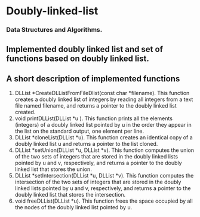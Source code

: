 # Doubly-linked-list
### Data Structures and Algorithms. 
## Implemented doubly linked list and set of functions based on doubly linked list.

## A short description of implemented functions
1. DLList *CreateDLListFromFileDlist(const char *filename). This function creates a doubly linked list of integers by reading all integers from a text file named filename, and returns a pointer to the doubly linked list created.
2. void printDLList(DLList *u ). This function prints all the elements (integers) of a doubly linked list pointed by u in the order they appear in the list on the standard output, one element per line.
3. DLList *cloneList(DLList *u). This function creates an identical copy of a doubly linked list u and returns a pointer to the list cloned.
4. DLList *setUnion(DLList *u, DLList *v). This function computes the union of the two sets of integers that are stored in the doubly linked lists pointed by u and v, respectively, and returns a pointer to the doubly linked list that stores the union.
5. DLList *setIntersection(DLList *u, DLList *v). This function computes the intersection of the two sets of integers that are stored in the doubly linked lists pointed by u and v, respectively, and returns a pointer to the doubly linked list that stores the intersection.
6. void freeDLList(DLList *u). This function frees the space occupied by all the nodes of the doubly linked list pointed by u.
